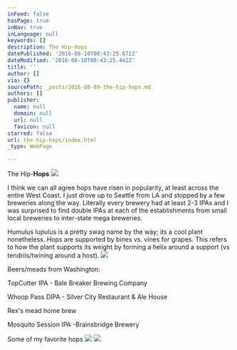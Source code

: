 ```yaml
---
inFeed: false
hasPage: true
inNav: true
inLanguage: null
keywords: []
description: The Hip-Hops
datePublished: '2016-08-10T00:43:25.672Z'
dateModified: '2016-08-10T00:43:25.442Z'
title: ''
author: []
via: {}
sourcePath: _posts/2016-08-09-the-hip-hops.md
authors: []
publisher:
  name: null
  domain: null
  url: null
  favicon: null
starred: false
url: the-hip-hops/index.html
_type: WebPage

---
```

The Hip-**Hops**
![](https://the-grid-user-content.s3-us-west-2.amazonaws.com/f4034089-7ab6-49d0-a5bc-70bf225150c1.jpg)

I think we can all agree hops have risen in popularity, at least across the entire West Coast. I just drove up to Seattle from LA and stopped by a few breweries along the way. Literally every brewery had at least 2-3 IPAs and I was surprised to find double IPAs at each of the establishments from small local breweries to inter-state mega breweries.

Humulus lupulus is a pretty swag name by the way; its a cool plant nonetheless. Hops are supported by bines vs. vines for grapes. This refers to how the plant supports its weight by forming a helix around a support (vs tendrils/twining around a host).
![](https://the-grid-user-content.s3-us-west-2.amazonaws.com/fcb22781-afc7-4cbb-a1e2-d9444516390b.jpg)

Beers/meads from Washington:

TopCutter IPA - Bale Breaker Brewing Company

Whoop Pass DIPA - Silver City Restaurant & Ale House

Rex's mead home brew

Mosquito Session IPA -Brainsbridge Brewery

Some of my favorite hops
![](https://the-grid-user-content.s3-us-west-2.amazonaws.com/d616c0ff-fdbe-4e7c-85ed-666f0d0ccf2b.png)
![](https://the-grid-user-content.s3-us-west-2.amazonaws.com/58169190-244c-45dd-a369-c2330efda8f1.png)